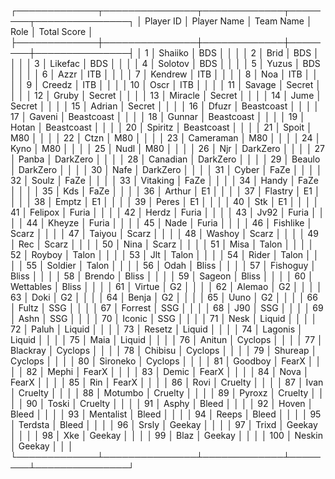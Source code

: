 ┌─────────────┬───────────────┬─────────────┬────────┬───────────────┐
│   Player ID │ Player Name   │ Team Name   │ Role   │ Total Score   │
├─────────────┼───────────────┼─────────────┼────────┼───────────────┤
│           1 │ Shaiiko       │ BDS         │        │               │
│           2 │ Brid          │ BDS         │        │               │
│           3 │ Likefac       │ BDS         │        │               │
│           4 │ Solotov       │ BDS         │        │               │
│           5 │ Yuzus         │ BDS         │        │               │
│           6 │ Azzr          │ ITB         │        │               │
│           7 │ Kendrew       │ ITB         │        │               │
│           8 │ Noa           │ ITB         │        │               │
│           9 │ Creedz        │ ITB         │        │               │
│          10 │ Oscr          │ ITB         │        │               │
│          11 │ Savage        │ Secret      │        │               │
│          12 │ Gruby         │ Secret      │        │               │
│          13 │ Miracle       │ Secret      │        │               │
│          14 │ Jume          │ Secret      │        │               │
│          15 │ Adrian        │ Secret      │        │               │
│          16 │ Dfuzr         │ Beastcoast  │        │               │
│          17 │ Gaveni        │ Beastcoast  │        │               │
│          18 │ Gunnar        │ Beastcoast  │        │               │
│          19 │ Hotan         │ Beastcoast  │        │               │
│          20 │ Spiritz       │ Beastcoast  │        │               │
│          21 │ Spoit         │ M80         │        │               │
│          22 │ Ctzn          │ M80         │        │               │
│          23 │ Cameraman     │ M80         │        │               │
│          24 │ Kyno          │ M80         │        │               │
│          25 │ Nudl          │ M80         │        │               │
│          26 │ Njr           │ DarkZero    │        │               │
│          27 │ Panba         │ DarkZero    │        │               │
│          28 │ Canadian      │ DarkZero    │        │               │
│          29 │ Beaulo        │ DarkZero    │        │               │
│          30 │ Nafe          │ DarkZero    │        │               │
│          31 │ Cyber         │ FaZe        │        │               │
│          32 │ Soulz         │ FaZe        │        │               │
│          33 │ Vitaking      │ FaZe        │        │               │
│          34 │ Handy         │ FaZe        │        │               │
│          35 │ Kds           │ FaZe        │        │               │
│          36 │ Arthur        │ E1          │        │               │
│          37 │ Flastry       │ E1          │        │               │
│          38 │ Emptz         │ E1          │        │               │
│          39 │ Peres         │ E1          │        │               │
│          40 │ Stk           │ E1          │        │               │
│          41 │ Felipox       │ Furia       │        │               │
│          42 │ Herdz         │ Furia       │        │               │
│          43 │ Jv92          │ Furia       │        │               │
│          44 │ Kheyze        │ Furia       │        │               │
│          45 │ Nade          │ Furia       │        │               │
│          46 │ Fishlike      │ Scarz       │        │               │
│          47 │ Taiyou        │ Scarz       │        │               │
│          48 │ Washoy        │ Scarz       │        │               │
│          49 │ Rec           │ Scarz       │        │               │
│          50 │ Nina          │ Scarz       │        │               │
│          51 │ Misa          │ Talon       │        │               │
│          52 │ Royboy        │ Talon       │        │               │
│          53 │ Jlt           │ Talon       │        │               │
│          54 │ Rider         │ Talon       │        │               │
│          55 │ Soldier       │ Talon       │        │               │
│          56 │ Odah          │ Bliss       │        │               │
│          57 │ Fishoguy      │ Bliss       │        │               │
│          58 │ Brendo        │ Bliss       │        │               │
│          59 │ Sageon        │ Bliss       │        │               │
│          60 │ Wettables     │ Bliss       │        │               │
│          61 │ Virtue        │ G2          │        │               │
│          62 │ Alemao        │ G2          │        │               │
│          63 │ Doki          │ G2          │        │               │
│          64 │ Benja         │ G2          │        │               │
│          65 │ Uuno          │ G2          │        │               │
│          66 │ Fultz         │ SSG         │        │               │
│          67 │ Forrest       │ SSG         │        │               │
│          68 │ J90           │ SSG         │        │               │
│          69 │ Ashn          │ SSG         │        │               │
│          70 │ Iconic        │ SSG         │        │               │
│          71 │ Nesk          │ Liquid      │        │               │
│          72 │ Paluh         │ Liquid      │        │               │
│          73 │ Resetz        │ Liquid      │        │               │
│          74 │ Lagonis       │ Liquid      │        │               │
│          75 │ Maia          │ Liquid      │        │               │
│          76 │ Anitun        │ Cyclops     │        │               │
│          77 │ Blackray      │ Cyclops     │        │               │
│          78 │ Chibisu       │ Cyclops     │        │               │
│          79 │ Shureap       │ Cyclops     │        │               │
│          80 │ Sironeko      │ Cyclops     │        │               │
│          81 │ Goodboy       │ FearX       │        │               │
│          82 │ Mephi         │ FearX       │        │               │
│          83 │ Demic         │ FearX       │        │               │
│          84 │ Nova          │ FearX       │        │               │
│          85 │ Rin           │ FearX       │        │               │
│          86 │ Rovi          │ Cruelty     │        │               │
│          87 │ Ivan          │ Cruelty     │        │               │
│          88 │ Motumbo       │ Cruelty     │        │               │
│          89 │ Pyroxz        │ Cruelty     │        │               │
│          90 │ Toski         │ Cruelty     │        │               │
│          91 │ Asphy         │ Bleed       │        │               │
│          92 │ Hoven         │ Bleed       │        │               │
│          93 │ Mentalist     │ Bleed       │        │               │
│          94 │ Reeps         │ Bleed       │        │               │
│          95 │ Terdsta       │ Bleed       │        │               │
│          96 │ Srsly         │ Geekay      │        │               │
│          97 │ Trixd         │ Geekay      │        │               │
│          98 │ Xke           │ Geekay      │        │               │
│          99 │ Blaz          │ Geekay      │        │               │
│         100 │ Neskin        │ Geekay      │        │               │
└─────────────┴───────────────┴─────────────┴────────┴───────────────┘